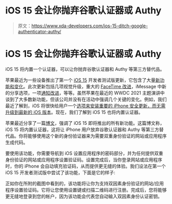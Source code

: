 # iOS 15 会让你抛弃谷歌认证器或 Authy

> 原文：<https://www.xda-developers.com/ios-15-ditch-google-authenticator-authy/>

# iOS 15 会让你抛弃谷歌认证器或 Authy

iOS 15 将内置一个认证器，可以让你抛弃谷歌认证器和 Authy 等第三方替代品。

苹果最近为一些设备推出了第一个 [iOS 15](https://www.xda-developers.com/ios-15/) 开发者测试版更新，它包含了大量[新功能和变化](https://www.xda-developers.com/ios-15-beta-1-hands-on/)。此次更新包括几项视觉升级，重大的 [FaceTime 改进](https://www.xda-developers.com/apple-wwdc-2021-facetime-update/)，iMessage 中新的分享选项，一项[通知改进](https://www.xda-developers.com/ios-15-notifications-better-android/)，等等。虽然苹果在最近的 WWDC 2021 主题演讲中谈到了大多数新功能，但该公司并没有在活动中强调几个关键的变化。例如，我们最近了解到，iOS 将很快给用户一个[选项来安装重要的 iPhone 安全更新，而无需升级到最新的 iOS 版本](https://www.xda-developers.com/apple-update-ios-15-ios-security-updates/)。现在，我们了解到 iOS 15 也将内置认证器。

苹果最近分享了一篇[博文](https://www.apple.com/ios/ios-15-preview/features/)，强调了 iOS 15 即将推出的所有新功能。这篇博文称，iOS 15 将内置认证器，这将让 iPhone 用户放弃谷歌认证器和 Authy 等第三方替代品。你将能够使用这个新的身份验证器来为需要双重身份验证的网站或应用程序生成代码。

要使用该功能，你需要导航到 iOS 设置应用程序的密码部分，并为任何提供双重身份验证的网站或应用程序设置验证码。设置完成后，当你登录网站或应用程序时，你的 iPhone 会自动填充验证码，从而提供更无缝的体验。我们设法在第一个 iOS 15 开发者测试版中尝试了该功能，下面是它的样子:

正如你在所附的截图中看到的，该功能将让你为支持双因素身份验证的网站/应用程序设置验证码。它将让您使用设置键或扫描二维码进行注册。完成后，您将能够更无缝地登录到您的帐户，因为该功能会代表您自动输入双因素身份认证密钥。